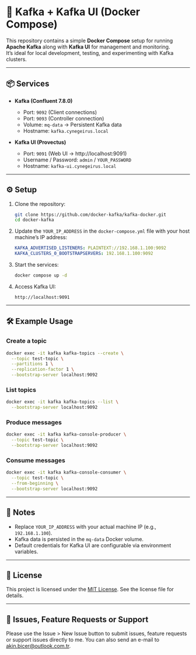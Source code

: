 # 🚀 Kafka + Kafka UI (Docker Compose)

This repository contains a simple **Docker Compose** setup for running **Apache Kafka** along with **Kafka UI** for management and monitoring.  
It’s ideal for local development, testing, and experimenting with Kafka clusters.  

---

## 📦 Services

- **Kafka (Confluent 7.8.0)**
  - Port: `9092` (Client connections)
  - Port: `9093` (Controller connection)
  - Volume: `mq-data` → Persistent Kafka data
  - Hostname: `kafka.cynegeirus.local`

- **Kafka UI (Provectus)**
  - Port: `9091` (Web UI → http://localhost:9091)
  - Username / Password: `admin` / `YOUR_PASSWORD`
  - Hostname: `kafka-ui.cynegeirus.local`

---

## ⚙️ Setup

1. Clone the repository:
   ```bash
   git clone https://github.com/docker-kafka/kafka-docker.git
   cd docker-kafka
   ````

2. Update the `YOUR_IP_ADDRESS` in the `docker-compose.yml` file with your host machine’s IP address:

   ```yaml
   KAFKA_ADVERTISED_LISTENERS: PLAINTEXT://192.168.1.100:9092
   KAFKA_CLUSTERS_0_BOOTSTRAPSERVERS: 192.168.1.100:9092
   ```

3. Start the services:

   ```bash
   docker compose up -d
   ```

4. Access Kafka UI:

   ```
   http://localhost:9091
   ```

---

## 🛠️ Example Usage

### Create a topic

```bash
docker exec -it kafka kafka-topics --create \
  --topic test-topic \
  --partitions 1 \
  --replication-factor 1 \
  --bootstrap-server localhost:9092
```

### List topics

```bash
docker exec -it kafka kafka-topics --list \
  --bootstrap-server localhost:9092
```

### Produce messages

```bash
docker exec -it kafka kafka-console-producer \
  --topic test-topic \
  --bootstrap-server localhost:9092
```

### Consume messages

```bash
docker exec -it kafka kafka-console-consumer \
  --topic test-topic \
  --from-beginning \
  --bootstrap-server localhost:9092
```

---

## 📝 Notes

* Replace `YOUR_IP_ADDRESS` with your actual machine IP (e.g., `192.168.1.100`).
* Kafka data is persisted in the `mq-data` Docker volume.
* Default credentials for Kafka UI are configurable via environment variables.

---

## 📜 License

This project is licensed under the [MIT License](LICENSE). See the license file for details.

---

## 🙌 Issues, Feature Requests or Support

Please use the Issue > New Issue button to submit issues, feature requests or support issues directly to me. You can also send an e-mail to akin.bicer@outlook.com.tr.
